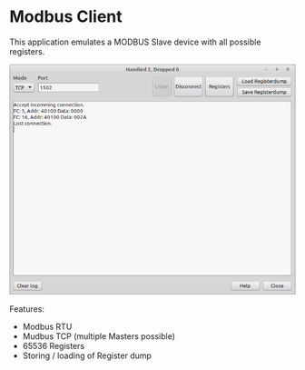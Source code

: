 # Modbus Client

This application emulates a MODBUS Slave device with all possible registers.

![](preview.png)

Features:
- Modbus RTU
- Mudbus TCP (multiple Masters possible)
- 65536 Registers 
- Storing / loading of Register dump